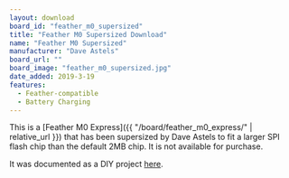 ```yaml
---
layout: download
board_id: "feather_m0_supersized"
title: "Feather M0 Supersized Download"
name: "Feather M0 Supersized"
manufacturer: "Dave Astels"
board_url: ""
board_image: "feather_m0_supersized.jpg"
date_added: 2019-3-19
features:
  - Feather-compatible
  - Battery Charging
---
```


This is a [Feather M0 Express]({{ "/board/feather_m0_express/" | relative_url }}) that has been
supersized by Dave Astels to fit a larger SPI flash chip than the default 2MB chip. It is not
available for purchase.

It was documented as a DIY project [here](http://daveastels.com/feather-m0-express-supersizing.html).
